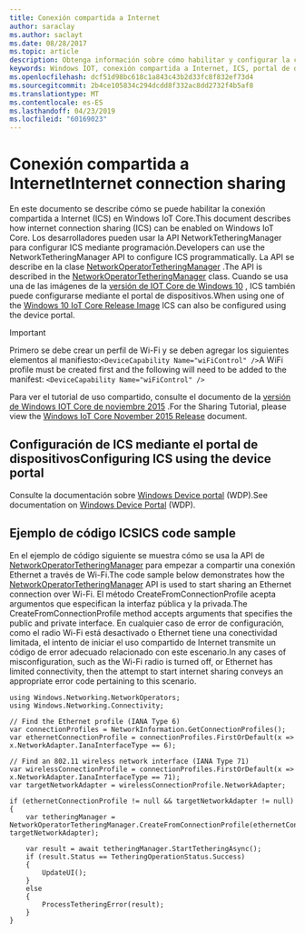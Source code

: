 ```yaml
---
title: Conexión compartida a Internet
author: saraclay
ms.author: saclayt
ms.date: 08/28/2017
ms.topic: article
description: Obtenga información sobre cómo habilitar y configurar la conexión compartida a Internet en Windows IoT Core.
keywords: Windows IOT, conexión compartida a Internet, ICS, portal de dispositivos
ms.openlocfilehash: dcf51d98bc618c1a843c43b2d33fc8f832ef73d4
ms.sourcegitcommit: 2b4ce105834c294dcdd8f332ac8dd2732f4b5af8
ms.translationtype: MT
ms.contentlocale: es-ES
ms.lasthandoff: 04/23/2019
ms.locfileid: "60169023"
---
```

# <a name="internet-connection-sharing"></a><span data-ttu-id="3bf3e-104">Conexión compartida a Internet</span><span class="sxs-lookup"><span data-stu-id="3bf3e-104">Internet connection sharing</span></span>

<span data-ttu-id="3bf3e-105">En este documento se describe cómo se puede habilitar la conexión compartida a Internet (ICS) en Windows IoT Core.</span><span class="sxs-lookup"><span data-stu-id="3bf3e-105">This document describes how internet connection sharing (ICS) can be enabled on Windows IoT Core.</span></span> <span data-ttu-id="3bf3e-106">Los desarrolladores pueden usar la API NetworkTetheringManager para configurar ICS mediante programación.</span><span class="sxs-lookup"><span data-stu-id="3bf3e-106">Developers can use the NetworkTetheringManager API to configure ICS programmatically.</span></span> <span data-ttu-id="3bf3e-107">La API se describe en la clase [NetworkOperatorTetheringManager](https://msdn.microsoft.com/library/windows/apps/windows.networking.networkoperators.networkoperatortetheringmanager.aspx) .</span><span class="sxs-lookup"><span data-stu-id="3bf3e-107">The API is described in the [NetworkOperatorTetheringManager](https://msdn.microsoft.com/library/windows/apps/windows.networking.networkoperators.networkoperatortetheringmanager.aspx) class.</span></span>
<span data-ttu-id="3bf3e-108">Cuando se usa una de las imágenes de la [versión de IOT Core de Windows 10](https://developer.microsoft.com/en-us/windows/iot/downloads) , ICS también puede configurarse mediante el portal de dispositivos.</span><span class="sxs-lookup"><span data-stu-id="3bf3e-108">When using one of the [Windows 10 IoT Core Release Image](https://developer.microsoft.com/en-us/windows/iot/downloads) ICS can also be configured using the device portal.</span></span>

> [!IMPORTANT]
> <span data-ttu-id="3bf3e-109">Primero se debe crear un perfil de Wi-Fi y se deben agregar los siguientes elementos al manifiesto:`<DeviceCapability Name="wiFiControl" />`</span><span class="sxs-lookup"><span data-stu-id="3bf3e-109">A WiFi profile must be created first and the following will need to be added to the manifest: `<DeviceCapability Name="wiFiControl" />`</span></span>

<span data-ttu-id="3bf3e-110">Para ver el tutorial de uso compartido, consulte el documento de la [versión de Windows IOT Core de noviembre 2015](InternetConnectionSharingNov2015.md) .</span><span class="sxs-lookup"><span data-stu-id="3bf3e-110">For the Sharing Tutorial, please view the [Windows IoT Core November 2015 Release](InternetConnectionSharingNov2015.md) document.</span></span>

## <a name="configuring-ics-using-the-device-portal"></a><span data-ttu-id="3bf3e-111">Configuración de ICS mediante el portal de dispositivos</span><span class="sxs-lookup"><span data-stu-id="3bf3e-111">Configuring ICS using the device portal</span></span>
<span data-ttu-id="3bf3e-112">Consulte la documentación sobre [Windows Device portal](../manage-your-device/deviceportal.md) (WDP).</span><span class="sxs-lookup"><span data-stu-id="3bf3e-112">See documentation on [Windows Device Portal](../manage-your-device/deviceportal.md) (WDP).</span></span>

## <a name="ics-code-sample"></a><span data-ttu-id="3bf3e-113">Ejemplo de código ICS</span><span class="sxs-lookup"><span data-stu-id="3bf3e-113">ICS code sample</span></span>
<span data-ttu-id="3bf3e-114">En el ejemplo de código siguiente se muestra cómo se usa la API de [NetworkOperatorTetheringManager](https://msdn.microsoft.com/library/windows/apps/windows.networking.networkoperators.networkoperatortetheringmanager.aspx) para empezar a compartir una conexión Ethernet a través de Wi-Fi.</span><span class="sxs-lookup"><span data-stu-id="3bf3e-114">The code sample below demonstrates how the [NetworkOperatorTetheringManager](https://msdn.microsoft.com/library/windows/apps/windows.networking.networkoperators.networkoperatortetheringmanager.aspx) API is used to start sharing an Ethernet connection over Wi-Fi.</span></span> <span data-ttu-id="3bf3e-115">El método CreateFromConnectionProfile acepta argumentos que especifican la interfaz pública y la privada.</span><span class="sxs-lookup"><span data-stu-id="3bf3e-115">The CreateFromConnectionProfile method accepts arguments that specifies the public and private interface.</span></span> <span data-ttu-id="3bf3e-116">En cualquier caso de error de configuración, como el radio Wi-Fi está desactivado o Ethernet tiene una conectividad limitada, el intento de iniciar el uso compartido de Internet transmite un código de error adecuado relacionado con este escenario.</span><span class="sxs-lookup"><span data-stu-id="3bf3e-116">In any cases of misconfiguration, such as the Wi-Fi radio is turned off, or Ethernet has limited connectivity, then the attempt to start internet sharing conveys an appropriate error code pertaining to this scenario.</span></span>

```
using Windows.Networking.NetworkOperators;
using Windows.Networking.Connectivity; 
 
// Find the Ethernet profile (IANA Type 6)
var connectionProfiles = NetworkInformation.GetConnectionProfiles(); 
var ethernetConnectionProfile = connectionProfiles.FirstOrDefault(x => x.NetworkAdapter.IanaInterfaceType == 6); 

// Find an 802.11 wireless network interface (IANA Type 71)
var wirelessConnectionProfile = connectionProfiles.FirstOrDefault(x => x.NetworkAdapter.IanaInterfaceType == 71);
var targetNetworkAdapter = wirelessConnectionProfile.NetworkAdapter;

if (ethernetConnectionProfile != null && targetNetworkAdapter != null)
{
    var tetheringManager = NetworkOperatorTetheringManager.CreateFromConnectionProfile(ethernetConnectionProfile, targetNetworkAdapter); 

    var result = await tetheringManager.StartTetheringAsync(); 
    if (result.Status == TetheringOperationStatus.Success)
    {
        UpdateUI();
    }
    else
    {
        ProcessTetheringError(result);
    }
}
```
